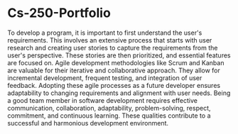# Cs-250-Portfolio

To develop a program, it is important to first understand the user's requirements. This involves an extensive process that starts with user research and creating user stories to capture the requirements from the user's perspective. These stories are then prioritized, and essential features are focused on. Agile development methodologies like Scrum and Kanban are valuable for their iterative and collaborative approach. They allow for incremental development, frequent testing, and integration of user feedback. Adopting these agile processes as a future developer ensures adaptability to changing requirements and alignment with user needs. Being a good team member in software development requires effective communication, collaboration, adaptability, problem-solving, respect, commitment, and continuous learning. These qualities contribute to a successful and harmonious development environment.
